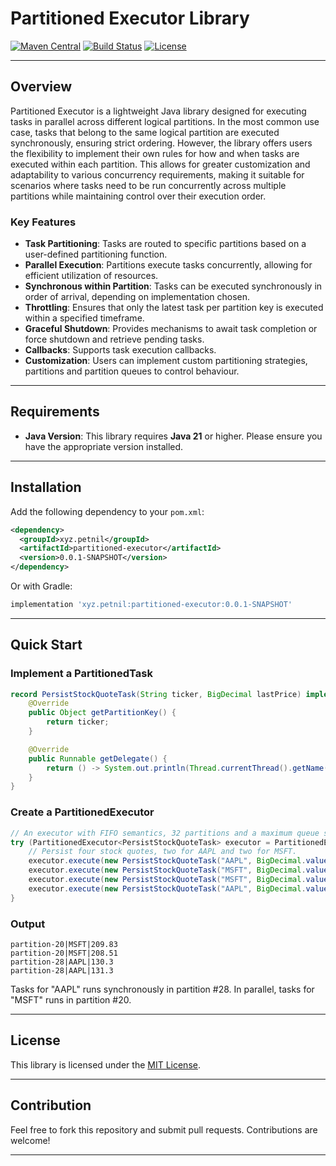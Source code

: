 # Partitioned Executor Library

[![Maven Central](https://img.shields.io/maven-central/v/xyz.petnil/partitioned-executor.svg?label=Maven%20Central)](https://search.maven.org/search?q=g:xyz.petnil%20a:partitioned-executor)
[![Build Status](https://img.shields.io/github/actions/workflow/status/nilsson-petter/partitioned-executor/ci.yaml?branch=main)](https://github.com/nilsson-petter/partitioned-executor/actions)
[![License](https://img.shields.io/github/license/nilsson-petter/partitioned-executor)](https://opensource.org/licenses/MIT)

---

## Overview

Partitioned Executor is a lightweight Java library designed for executing tasks in parallel across different logical partitions. 
In the most common use case, tasks that belong to the same logical partition are executed synchronously, ensuring strict ordering. 
However, the library offers users the flexibility to implement their own rules for how and when tasks are executed within each partition. 
This allows for greater customization and adaptability to various concurrency requirements, making it suitable for scenarios where tasks need to be run concurrently across multiple partitions while maintaining control over their execution order.


### Key Features

- **Task Partitioning**: Tasks are routed to specific partitions based on a user-defined partitioning function.
- **Parallel Execution**: Partitions execute tasks concurrently, allowing for efficient utilization of resources.
- **Synchronous within Partition**: Tasks can be executed synchronously in order of arrival, depending on implementation chosen.
- **Throttling**: Ensures that only the latest task per partition key is executed within a specified timeframe.
- **Graceful Shutdown**: Provides mechanisms to await task completion or force shutdown and retrieve pending tasks.
- **Callbacks**: Supports task execution callbacks.
- **Customization**: Users can implement custom partitioning strategies, partitions and partition queues to control behaviour.

---

## Requirements

- **Java Version**: This library requires **Java 21** or higher. Please ensure you have the appropriate version installed.

---

## Installation

Add the following dependency to your `pom.xml`:

```xml
<dependency>
  <groupId>xyz.petnil</groupId>
  <artifactId>partitioned-executor</artifactId>
  <version>0.0.1-SNAPSHOT</version>
</dependency>
```

Or with Gradle:

```gradle
implementation 'xyz.petnil:partitioned-executor:0.0.1-SNAPSHOT'
```

---

## Quick Start

### Implement a PartitionedTask
```java
record PersistStockQuoteTask(String ticker, BigDecimal lastPrice) implements PartitionedTask {
    @Override
    public Object getPartitionKey() {
        return ticker;
    }

    @Override
    public Runnable getDelegate() {
        return () -> System.out.println(Thread.currentThread().getName() + "|" + ticker + "|" + lastPrice);
    }
}
```

### Create a PartitionedExecutor
```java
// An executor with FIFO semantics, 32 partitions and a maximum queue size of 10 000.
try (PartitionedExecutor<PersistStockQuoteTask> executor = PartitionedExecutors.fifo(32, 10_000)) {
    // Persist four stock quotes, two for AAPL and two for MSFT.
    executor.execute(new PersistStockQuoteTask("AAPL", BigDecimal.valueOf(130.3d)));
    executor.execute(new PersistStockQuoteTask("MSFT", BigDecimal.valueOf(209.83d)));
    executor.execute(new PersistStockQuoteTask("MSFT", BigDecimal.valueOf(208.51d)));
    executor.execute(new PersistStockQuoteTask("AAPL", BigDecimal.valueOf(131.3d)));
}
```

### Output
```text
partition-20|MSFT|209.83
partition-20|MSFT|208.51
partition-28|AAPL|130.3
partition-28|AAPL|131.3
```
Tasks for "AAPL" runs synchronously in partition #28. In parallel, tasks for "MSFT" runs in partition #20. 

---

## License

This library is licensed under the [MIT License](LICENSE).

---

## Contribution

Feel free to fork this repository and submit pull requests. Contributions are welcome!

---